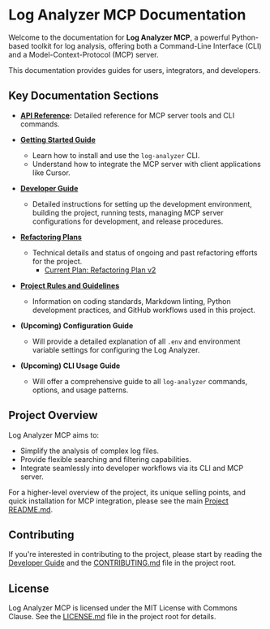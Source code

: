 # Log Analyzer MCP Documentation

Welcome to the documentation for **Log Analyzer MCP**, a powerful Python-based toolkit for log analysis, offering both a Command-Line Interface (CLI) and a Model-Context-Protocol (MCP) server.

This documentation provides guides for users, integrators, and developers.

## Key Documentation Sections

- **[API Reference](./api_reference.md):** Detailed reference for MCP server tools and CLI commands.
- **[Getting Started Guide](./getting_started.md)**
  - Learn how to install and use the `log-analyzer` CLI.
  - Understand how to integrate the MCP server with client applications like Cursor.

- **[Developer Guide](./developer_guide.md)**
  - Detailed instructions for setting up the development environment, building the project, running tests, managing MCP server configurations for development, and release procedures.

- **[Refactoring Plans](./refactoring/README.md)**
  - Technical details and status of ongoing and past refactoring efforts for the project.
    - [Current Plan: Refactoring Plan v2](./refactoring/log_analyzer_refactoring_v2.md)

- **[Project Rules and Guidelines](./rules/README.md)**
  - Information on coding standards, Markdown linting, Python development practices, and GitHub workflows used in this project.

- **(Upcoming) Configuration Guide**
  - Will provide a detailed explanation of all `.env` and environment variable settings for configuring the Log Analyzer.

- **(Upcoming) CLI Usage Guide**
  - Will offer a comprehensive guide to all `log-analyzer` commands, options, and usage patterns.

## Project Overview

Log Analyzer MCP aims to:

- Simplify the analysis of complex log files.
- Provide flexible searching and filtering capabilities.
- Integrate seamlessly into developer workflows via its CLI and MCP server.

For a higher-level overview of the project, its unique selling points, and quick installation for MCP integration, please see the main [Project README.md](../README.md).

## Contributing

If you're interested in contributing to the project, please start by reading the [Developer Guide](./developer_guide.md) and the [CONTRIBUTING.md](../CONTRIBUTING.md) file in the project root.

## License

Log Analyzer MCP is licensed under the MIT License with Commons Clause. See the [LICENSE.md](../LICENSE.md) file in the project root for details.
